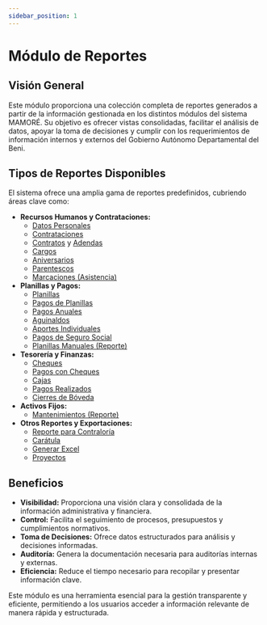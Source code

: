 ```yaml
---
sidebar_position: 1
---
```


# Módulo de Reportes

## Visión General

Este módulo proporciona una colección completa de reportes generados a partir de la información gestionada en los distintos módulos del sistema MAMORÉ. Su objetivo es ofrecer vistas consolidadas, facilitar el análisis de datos, apoyar la toma de decisiones y cumplir con los requerimientos de información internos y externos del Gobierno Autónomo Departamental del Beni.

## Tipos de Reportes Disponibles

El sistema ofrece una amplia gama de reportes predefinidos, cubriendo áreas clave como:

-   **Recursos Humanos y Contrataciones:**
    -   [Datos Personales](/docs/mamore/reportes/datos-personales)
    -   [Contrataciones](/docs/mamore/reportes/contrataciones)
    -   [Contratos](/docs/mamore/reportes/contratos) y [Adendas](/docs/mamore/reportes/adendas)
    -   [Cargos](/docs/mamore/reportes/cargos)
    -   [Aniversarios](/docs/mamore/reportes/aniversarios)
    -   [Parentescos](/docs/mamore/reportes/parentescos)
    -   [Marcaciones (Asistencia)](/docs/mamore/reportes/marcaciones)
-   **Planillas y Pagos:**
    -   [Planillas](/docs/mamore/reportes/planillas)
    -   [Pagos de Planillas](/docs/mamore/reportes/pagos-planillas)
    -   [Pagos Anuales](/docs/mamore/reportes/pagos-anuales)
    -   [Aguinaldos](/docs/mamore/reportes/aguinaldos)
    -   [Aportes Individuales](/docs/mamore/reportes/aportes-individuales)
    -   [Pagos de Seguro Social](/docs/mamore/reportes/pagos-seguro-social)
    -   [Planillas Manuales (Reporte)](/docs/mamore/reportes/planillas-manuales)
-   **Tesorería y Finanzas:**
    -   [Cheques](/docs/mamore/reportes/cheques)
    -   [Pagos con Cheques](/docs/mamore/reportes/pagos-cheques)
    -   [Cajas](/docs/mamore/reportes/cajas)
    -   [Pagos Realizados](/docs/mamore/reportes/pagos-realizados)
    -   [Cierres de Bóveda](/docs/mamore/reportes/cierres-boveda)
-   **Activos Fijos:**
    -   [Mantenimientos (Reporte)](/docs/mamore/reportes/mantenimientos)
-   **Otros Reportes y Exportaciones:**
    -   [Reporte para Contraloría](/docs/mamore/reportes/contraloria)
    -   [Carátula](/docs/mamore/reportes/caratula)
    -   [Generar Excel](/docs/mamore/reportes/generar-excel)
    -   [Proyectos](/docs/mamore/reportes/proyectos)

## Beneficios

-   **Visibilidad:** Proporciona una visión clara y consolidada de la información administrativa y financiera.
-   **Control:** Facilita el seguimiento de procesos, presupuestos y cumplimientos normativos.
-   **Toma de Decisiones:** Ofrece datos estructurados para análisis y decisiones informadas.
-   **Auditoría:** Genera la documentación necesaria para auditorías internas y externas.
-   **Eficiencia:** Reduce el tiempo necesario para recopilar y presentar información clave.

Este módulo es una herramienta esencial para la gestión transparente y eficiente, permitiendo a los usuarios acceder a información relevante de manera rápida y estructurada.